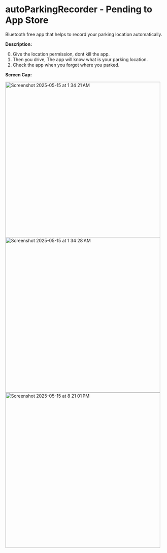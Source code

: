 # autoParkingRecorder - Pending to App Store
Bluetooth free app that helps to record your parking location automatically.

**Description:**

0. Give the location permission, dont kill the app.
1. Then you drive, The app will know what is your parking location.
2. Check the app when you forgot where you parked.



**Screen Cap:**

<img width="488" alt="Screenshot 2025-05-15 at 1 34 21 AM" src="https://github.com/user-attachments/assets/b77c72ec-de16-463a-8bdd-e2546d1d7cf2" />
<img width="488" alt="Screenshot 2025-05-15 at 1 34 28 AM" src="https://github.com/user-attachments/assets/e6eeac38-ef16-45ef-84d0-f58991bd5ecd" />
<img width="488" alt="Screenshot 2025-05-15 at 8 21 01 PM" src="https://github.com/user-attachments/assets/064d8798-cdae-4d4a-a4a4-d8617b68d7cb" />



